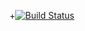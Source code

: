 +[![Build Status](https://travis-ci.org/gojuaat-sze/szte2016fall.svg?branch=master)](https://travis-ci.org/gojuaat-sze/szte2016fall)
